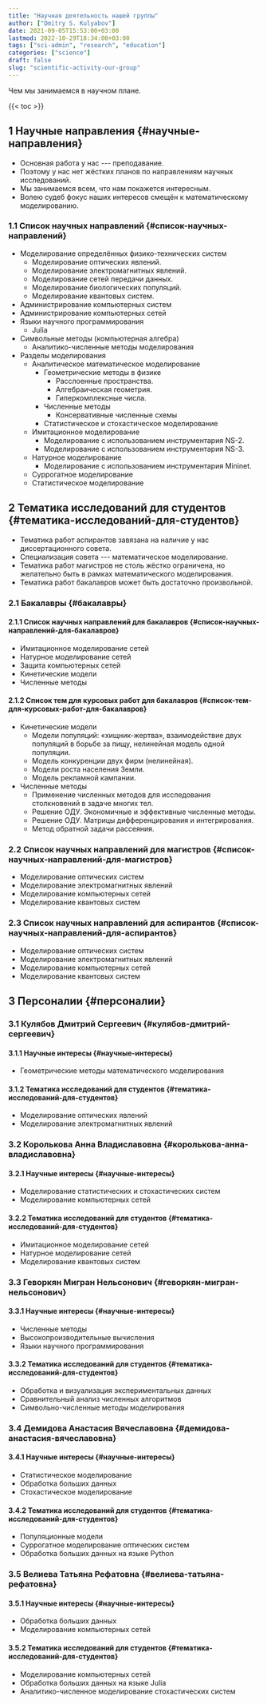 ```yaml
---
title: "Научная деятельность нашей группы"
author: ["Dmitry S. Kulyabov"]
date: 2021-09-05T15:53:00+03:00
lastmod: 2022-10-29T18:34:00+03:00
tags: ["sci-admin", "research", "education"]
categories: ["science"]
draft: false
slug: "scientific-activity-our-group"
---
```


Чем мы занимаемся в научном плане.

<!--more-->

{{< toc >}}


## <span class="section-num">1</span> Научные направления {#научные-направления}

-   Основная работа у нас --- преподавание.
-   Поэтому у нас нет жёстких планов по направлениям научных исследований.
-   Мы занимаемся всем, что нам покажется интересным.
-   Волею судеб фокус наших интересов смещён к математическому моделированию.


### <span class="section-num">1.1</span> Список научных направлений {#список-научных-направлений}

-   Моделирование определённых физико-технических систем
    -   Моделирование оптических явлений.
    -   Моделирование электромагнитных явлений.
    -   Моделирование сетей передачи данных.
    -   Моделирование биологических популяций.
    -   Моделирование квантовых систем.
-   Администрирование компьютерных систем
-   Администрирование компьютерных сетей
-   Языки научного программирования
    -   Julia
-   Символьные методы (компьютерная алгебра)
    -   Аналитико-численные методы моделирования
-   Разделы моделирования
    -   Аналитическое математическое моделирование
        -   Геометрические методы в физике
            -   Расслоенные пространства.
            -   Алгебраическая геометрия.
            -   Гиперкомплексные числа.
        -   Численные методы
            -   Консервативные численные схемы
        -   Статистическое и стохастическое моделирование
    -   Имитационное моделирование
        -   Моделирование с использованием инструментария NS-2.
        -   Моделирование с использованием инструментария NS-3.
    -   Натурное моделирование
        -   Моделирование с использованием инструментария Mininet.
    -   Суррогатное моделирование
    -   Статистическое моделирование


## <span class="section-num">2</span> Тематика исследований для студентов {#тематика-исследований-для-студентов}

-   Тематика работ аспирантов завязана на наличие у нас диссертационного совета.
-   Специализация совета --- математическое моделирование.
-   Тематика работ магистров не столь жёстко ограничена, но желательно быть в рамках математического моделирования.
-   Тематика работ бакалавров может быть достаточно произвольной.


### <span class="section-num">2.1</span> Бакалавры {#бакалавры}


#### <span class="section-num">2.1.1</span> Список научных направлений для бакалавров {#список-научных-направлений-для-бакалавров}

-   Имитационное моделирование сетей
-   Натурное моделирование сетей
-   Защита компьютерных сетей
-   Кинетические модели
-   Численные методы


#### <span class="section-num">2.1.2</span> Список тем для курсовых работ для бакалавров {#список-тем-для-курсовых-работ-для-бакалавров}

-   Кинетические модели
    -   Модели популяций: «хищник-жертва», взаимодействие двух популяций в борьбе за пищу, нелинейная модель одной популяции.
    -   Модель конкуренции двух фирм (нелинейная).
    -   Модели роста населения Земли.
    -   Модель рекламной кампании.
-   Численные методы
    -   Применение численных методов для исследования столкновений в задаче многих тел.
    -   Решение ОДУ. Экономичные и эффективные численные методы.
    -   Решение ОДУ. Матрицы дифференцирования и интегрирования.
    -   Метод обратной задачи рассеяния.


### <span class="section-num">2.2</span> Список научных направлений для магистров {#список-научных-направлений-для-магистров}

-   Моделирование оптических систем
-   Моделирование электромагнитных явлений
-   Моделирование компьютерных сетей
-   Моделирование квантовых систем


### <span class="section-num">2.3</span> Список научных направлений для аспирантов {#список-научных-направлений-для-аспирантов}

-   Моделирование оптических систем
-   Моделирование электромагнитных явлений
-   Моделирование компьютерных сетей
-   Моделирование квантовых систем


## <span class="section-num">3</span> Персоналии {#персоналии}


### <span class="section-num">3.1</span> Кулябов Дмитрий Сергеевич {#кулябов-дмитрий-сергеевич}


#### <span class="section-num">3.1.1</span> Научные интересы {#научные-интересы}

-   Геометрические методы математического моделирования


#### <span class="section-num">3.1.2</span> Тематика исследований для студентов {#тематика-исследований-для-студентов}

-   Моделирование оптических явлений
-   Моделирование электромагнитных явлений


### <span class="section-num">3.2</span> Королькова Анна Владиславовна {#королькова-анна-владиславовна}


#### <span class="section-num">3.2.1</span> Научные интересы {#научные-интересы}

-   Моделирование статистических и стохастических систем
-   Моделирование компьютерных сетей


#### <span class="section-num">3.2.2</span> Тематика исследований для студентов {#тематика-исследований-для-студентов}

-   Имитационное моделирование сетей
-   Натурное моделирование сетей
-   Моделирование квантовых систем


### <span class="section-num">3.3</span> Геворкян Мигран Нельсонович {#геворкян-мигран-нельсонович}


#### <span class="section-num">3.3.1</span> Научные интересы {#научные-интересы}

-   Численные методы
-   Высокопроизводительные вычисления
-   Языки научного программирования


#### <span class="section-num">3.3.2</span> Тематика исследований для студентов {#тематика-исследований-для-студентов}

-   Обработка и визуализация экспериментальных данных
-   Сравнительный анализ численных алгоритмов
-   Символьно-численные методы моделирования


### <span class="section-num">3.4</span> Демидова Анастасия Вячеславовна {#демидова-анастасия-вячеславовна}


#### <span class="section-num">3.4.1</span> Научные интересы {#научные-интересы}

-   Статистическое моделирование
-   Обработка больших данных
-   Стохастическое моделирование


#### <span class="section-num">3.4.2</span> Тематика исследований для студентов {#тематика-исследований-для-студентов}

-   Популяционные модели
-   Суррогатное моделирование оптических систем
-   Обработка больших данных на языке Python


### <span class="section-num">3.5</span> Велиева Татьяна Рефатовна {#велиева-татьяна-рефатовна}


#### <span class="section-num">3.5.1</span> Научные интересы {#научные-интересы}

-   Обработка больших данных
-   Моделирование компьютерных сетей


#### <span class="section-num">3.5.2</span> Тематика исследований для студентов {#тематика-исследований-для-студентов}

-   Моделирование компьютерных сетей
-   Обработка больших данных на языке Julia
-   Аналитико-численное моделирование стохастических систем
